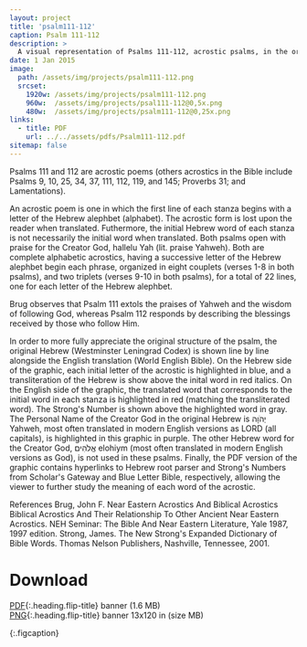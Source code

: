 ```yaml
---
layout: project
title: 'psalm111-112'
caption: Psalm 111-112
description: >
  A visual representation of Psalms 111-112, acrostic psalms, in the original Hebrew (The Westminster Leningrad Codex) with English, using the World English Bible version.
date: 1 Jan 2015
image: 
  path: /assets/img/projects/psalm111-112.png
  srcset: 
    1920w: /assets/img/projects/psalm111-112.png
    960w:  /assets/img/projects/psal111-112@0,5x.png
    480w:  /assets/img/projects/psalm111-112@0,25x.png
links:
  - title: PDF
    url: ../../assets/pdfs/Psalm111-112.pdf
sitemap: false
---
```


Psalms 111 and 112 are acrostic poems (others acrostics in the Bible include Psalms 9, 10, 25, 34, 37, 111, 112, 119, and 145; Proverbs 31; and Lamentations).  

An acrostic poem is one in which the first line of each stanza begins with a letter of the Hebrew alephbet (alphabet). The acrostic form is lost upon the reader when translated. Futhermore, the initial Hebrew word of each stanza is not necessarily the initial word when translated. Both psalms open with praise for the Creator God, hallelu Yah (lit. praise Yahweh). Both are complete alphabetic acrostics, having a successive letter of the Hebrew alephbet begin each phrase, organized in eight couplets (verses 1-8 in both psalms), and two triplets (verses 9-10 in both psalms), for a total of 22 lines, one for each letter of the Hebrew alephbet.  

Brug observes that Psalm 111 extols the praises of Yahweh and the wisdom of following God, whereas Psalm 112 responds by describing the blessings received by those who follow Him.  

In order to more fully appreciate the original structure of the psalm, the original Hebrew (Westminster Leningrad Codex) is shown line by line alongside the English translation (World English Bible). On the Hebrew side of the graphic, each initial letter of the acrostic is highlighted in blue, and a transliteration of the Hebrew is show above the inital word in red italics. On the English side of the graphic, the translated word that corresponds to the initial word in each stanza is highlighted in red (matching the transliterated word). The Strong's Number is shown above the highlighted word in gray. The Personal Name of the Creator God in the original Hebrew is יְהֹוָה Yahweh, most often translated in modern English versions as LORD (all capitals), is highlighted in this graphic in purple. The other Hebrew word for the Creator God, אֱלֹהִים elohiym (most often translated in modern English versions as God), is not used in these psalms. Finally, the PDF version of the graphic contains hyperlinks to Hebrew root parser and Strong's Numbers from Scholar's Gateway and Blue Letter Bible, respectively, allowing the viewer to further study the meaning of each word of the acrostic.  

References Brug, John F. Near Eastern Acrostics And Biblical Acrostics Biblical Acrostics And Their Relationship To Other Ancient Near Eastern Acrostics. NEH Seminar: The Bible And Near Eastern Literature, Yale 1987, 1997 edition. Strong, James. The New Strong's Expanded Dictionary of Bible Words. Thomas Nelson Publishers, Nashville, Tennessee, 2001.

# Download
[PDF](../assets/pdfs/Psalm111-112.pdf){:.heading.flip-title} <span class="icon-file-pdf"></span> banner (1.6 MB)  
[PNG](../assets/img/projects/psalm111-112.png){:.heading.flip-title} <span class="icon-file-picture"></span> banner 13x120 in (size MB)

{:.figcaption}
